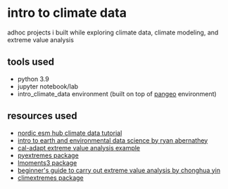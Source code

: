 # intro to climate data
adhoc projects i built while exploring climate data, climate modeling, and extreme value analysis

## tools used
- python 3.9
- jupyter notebook/lab
- intro_climate_data environment (built on top of [pangeo](https://pangeo.io/) environment)

## resources used
- [nordic esm hub climate data tutorial](https://nordicesmhub.github.io/climate-data-tutorial/01-introduction/index.html)
- [intro to earth and environmental data science by ryan abernathey](https://earth-env-data-science.github.io/intro.html)
- [cal-adapt extreme value analysis example](https://github.com/berkeley-gif/caladapt-docs/blob/master/cookbook/precip_extreme_value_analysis-POT.ipynb)
- [pyextremes package](https://georgebv.github.io/pyextremes/)
- [lmoments3 package](https://github.com/OpenHydrology/lmoments3)
- [beginner's guide to carry out extreme value analysis by chonghua yin](https://github.com/royalosyin/A-Beginner-Guide-to-Carry-out-Extreme-Value-Analysis-with-Codes-in-Python)
- [climextremes package](https://bitbucket.org/lbl-cascade/climextremes-dev/src/master/)
